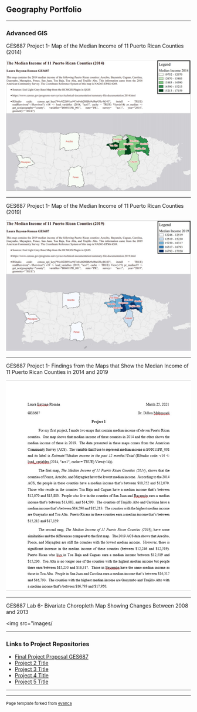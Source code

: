 ## Geography Portfolio

---

### Advanced GIS 
GES687 Project 1- Map of the Median Income of 11 Puerto Rican Counties (2014)

<img src="images/The Median Income of 11 Puerto Rican Counties 2014.jpg?raw=true"/>

---
GES687 Project 1- Map of the Median Income of 11 Puerto Rican Counties (2019)

<img src="images/The Median Income of 11 Puerto Ricans Counties 2019.jpg?raw=true"/>

---
GES687 Project 1- Findings from the Maps that Show the Median Income of 11 Puerto Rican Counties in 2014 and 2019

<img src="images/Laura Bayona-Roman GES687 Project 1 Findings.jpg?raw=true"/>

---
GES687 Lab 6- Bivariate Choropleth Map Showing Changes Between 2008 and 2013

<img src="images/

---

### Links to Project Repositories

- [Final Project Proposal GES687](http://github.com/LABR2021/LABR2021.github.io/tree/master/Project%201_687.md/) 
- [Project 2 Title](http://example.com/)
- [Project 3 Title](http://example.com/)
- [Project 4 Title](http://example.com/)
- [Project 5 Title](http://example.com/)

---




---
<p style="font-size:11px">Page template forked from <a href="https://github.com/evanca/quick-portfolio">evanca</a></p>
<!-- Remove above link if you don't want to attibute -->
